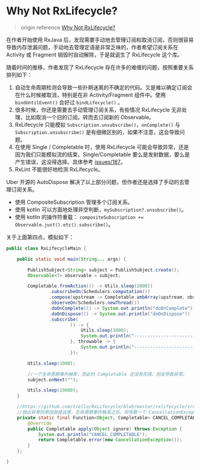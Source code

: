 #  Why Not RxLifecycle?

>origin reference [Why Not RxLifecycle?](https://blog.danlew.net/2017/08/02/why-not-rxlifecycle/)

在作者开始使用 RxJava 后，发现需要手动地去管理订阅和取消订阅，否则很容易导致内存泄漏问题，手动地去管理定语是非常乏味的，作者希望订阅关系在 Activity 或 Fragment 销毁时自动解除，于是就诞生了 RxLifecycle 这个库。

随着时间的推移，作者发现了 RxLifecycle 存在许多的难缠的问题，按照重要关系排列如下：

1. 自动生命周期检测会导致一些扑朔迷离的不确定的代码。又是难以确定订阅会在什么时候被取消，特别是在非 Activity/Fragment 组件中。使用 `bindUntilEvent()` 会好过  `bindLifecycle()` 。
2. 很多时候，你还是需要去手动管理订阅关系，有些情况 RxLifecycle 无非处理，比如取消一个旧的订阅。转而去订阅新的 Observable。
3. RxLifecycle 只能模拟 `Subscription.unsubscribe()`，`onComplete()` 与 `Subscription.unsubscribe()` 是有细微区别的，如果不注意，这会导致问题。
4. 在使用 Single / Completable 时，使用 RxLifecycle 可能会导致异常，还是因为我们只能模拟流的结束，Single/Completable 要么是发射数据，要么是产生错误，这没得选择。具体参考 [issues/187](https://github.com/trello/RxLifecycle/issues/187)。
5. RxLint 不能很好地检测 RxLifecycle。

Uber 开源的  AutoDispose 解决了以上部分问题，但作者还是选择了手动的去管理订阅关系。

- 使用 CompositeSubscription 管理多个订阅关系。
- 使用 kotlin 可以方面地处理非空判断，`mySubscription?.unsubscribe()`。
- 使用 kotlin 的操作符重载： `compositeSubscription += Observable.just().etc().subscribe()`。

关于上面第四点，模拟如下：

```java
public class RxLifecycleMain {

    public static void main(String... args) {

        PublishSubject<String> subject = PublishSubject.create();
        Observable<?> observable = subject;

        Completable.fromAction(() -> Utils.sleep(2000))
                .subscribeOn(Schedulers.computation())
                .compose(upstream -> Completable.ambArray(upstream, observable.flatMapCompletable(CANCEL_COMPLETABLE)))
                .observeOn(Schedulers.newThread())
                .doOnComplete(() -> System.out.println("doOnComplete"))
                .doOnDispose(() -> System.out.println("doOnDispose"))
                .subscribe(
                        () -> {
                            Utils.sleep(1000);
                            System.out.println("-----------------------completed");
                        }, throwable -> {
                            System.out.println("-----------------------throwable: " + throwable);
                        });

        Utils.sleep(1000);

        //一个生命周期事件触发，而此时 Completable 还没有完成，则会导致异常。
        subject.onNext("");

        Utils.sleep(10000);
    }

    //https://github.com/trello/RxLifecycle/blob/master/rxlifecycle/src/main/java/com/trello/rxlifecycle3/Functions.java
    //抛出异常的原因就是这里，生命周期事件触发之后，将导致一个 CancellationException 异常。
    private static final Function<Object, Completable> CANCEL_COMPLETABLE = new Function<Object, Completable>() {
        @Override
        public Completable apply(Object ignore) throws Exception {
            System.out.println("CANCEL_COMPLETABLE");
            return Completable.error(new CancellationException());
        }
    };

}
```